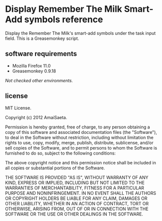 Display Remember The Milk Smart-Add symbols reference
=====================================================
Display the Remember The Milk's smart-add symbols under the task input field.
This is a Greasemonkey script.

software requirements
---------------------
+ Mozilla Firefox 11.0
+ Greasemonkey 0.9.18

*Not checked other environments.*

license
-------
MIT License.

Copyright (c) 2012 AmaiSaeta.

Permission is hereby granted, free of charge, to any person obtaining a copy of this software and associated documentation files (the "Software"), to deal in the Software without restriction, including without limitation the rights to use, copy, modify, merge, publish, distribute, sublicense, and/or sell copies of the Software, and to permit persons to whom the Software is furnished to do so, subject to the following conditions:

The above copyright notice and this permission notice shall be included in all copies or substantial portions of the Software.

THE SOFTWARE IS PROVIDED "AS IS", WITHOUT WARRANTY OF ANY KIND, EXPRESS OR IMPLIED, INCLUDING BUT NOT LIMITED TO THE WARRANTIES OF MERCHANTABILITY, FITNESS FOR A PARTICULAR PURPOSE AND NONINFRINGEMENT. IN NO EVENT SHALL THE AUTHORS OR COPYRIGHT HOLDERS BE LIABLE FOR ANY CLAIM, DAMAGES OR OTHER LIABILITY, WHETHER IN AN ACTION OF CONTRACT, TORT OR OTHERWISE, ARISING FROM, OUT OF OR IN CONNECTION WITH THE SOFTWARE OR THE USE OR OTHER DEALINGS IN THE SOFTWARE.
